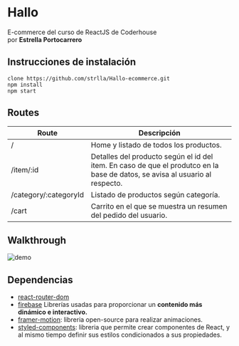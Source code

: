 
# Hallo
E-commerce del curso de ReactJS de Coderhouse </br>
por **Estrella Portocarrero**

## Instrucciones de instalación
``` 
clone https://github.com/strlla/Hallo-ecommerce.git
npm install
npm start
```
## Routes
|Route| Descripción |
|--|--|
| / | Home y listado de todos los productos. |
| /item/:id | Detalles del producto según el id del item. En caso de que el produtco en la base de datos, se avisa al usuario al respecto.
| /category/:categoryId | Listado de productos según categoría. |
| /cart | Carrito en el que se muestra un resumen del pedido del usuario.|

## Walkthrough
![demo](demo/demo.gif)

## Dependencias
- [react-router-dom](https://www.npmjs.com/package/react-router-dom)
- [firebase](https://www.npmjs.com/package/firebase)
Librerías usadas para proporcionar un **contenido más dinámico e interactivo.**
 - [framer-motion](https://www.npmjs.com/package/framer-motion): libreria open-source para realizar animaciones.
 - [styled-components](https://www.npmjs.com/package/styled-components): libreria que permite crear componentes de React, y al mismo tiempo definir sus estilos condicionados a sus propiedades.
